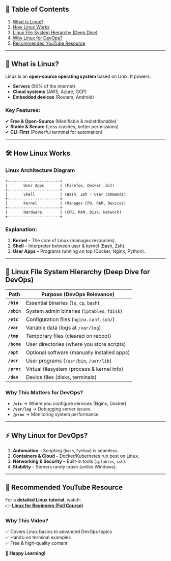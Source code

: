 
## **📌 Table of Contents**  
1. [What is Linux?](#-what-is-linux)  
2. [How Linux Works](#-how-linux-works)  
3. [Linux File System Hierarchy (Deep Dive)](#-linux-file-system-hierarchy-deep-dive)  
4. [Why Linux for DevOps?](#-why-linux-for-devops)  
5. [Recommended YouTube Resource](#-recommended-youtube-resource)  

---

## **🐧 What is Linux?**  
Linux is an **open-source operating system** based on Unix. It powers:  
- **Servers** (90% of the internet)  
- **Cloud systems** (AWS, Azure, GCP)  
- **Embedded devices** (Routers, Android)  

### **Key Features:**  
✔ **Free & Open-Source** (Modifiable & redistributable)  
✔ **Stable & Secure** (Less crashes, better permissions)  
✔ **CLI-First** (Powerful terminal for automation)  

---

## **🛠️ How Linux Works**  

### **Linux Architecture Diagram**  
```
+-----------------------+
|       User Apps       | (Firefox, Docker, Git)
+-----------------------+
|       Shell           | (Bash, Zsh - User commands)
+-----------------------+
|       Kernel          | (Manages CPU, RAM, Devices)
+-----------------------+
|       Hardware        | (CPU, RAM, Disk, Network)
+-----------------------+
```

### **Explanation:**  
1. **Kernel** – The core of Linux (manages resources).  
2. **Shell** – Interpreter between user & kernel (Bash, Zsh).  
3. **User Apps** – Programs running on top (Docker, Nginx, Python).  

---

## **📂 Linux File System Hierarchy (Deep Dive for DevOps)**  

| **Path**       | **Purpose** (DevOps Relevance) |  
|---------------|--------------------------------|  
| **`/bin`**    | Essential binaries (`ls`, `cp`, `bash`) |  
| **`/sbin`**   | System admin binaries (`iptables`, `fdisk`) |  
| **`/etc`**    | Configuration files (`nginx.conf`, `ssh/`) |  
| **`/var`**    | Variable data (logs at `/var/log`) |  
| **`/tmp`**    | Temporary files (cleared on reboot) |  
| **`/home`**   | User directories (where you store scripts) |  
| **`/opt`**    | Optional software (manually installed apps) |  
| **`/usr`**    | User programs (`/usr/bin`, `/usr/lib`) |  
| **`/proc`**   | Virtual filesystem (process & kernel info) |  
| **`/dev`**    | Device files (disks, terminals) |  

### **Why This Matters for DevOps?**  
- **`/etc`** → Where you configure services (Nginx, Docker).  
- **`/var/log`** → Debugging server issues.  
- **`/proc`** → Monitoring system performance.  

---

## **⚡ Why Linux for DevOps?**  
1. **Automation** – Scripting (`bash`, `Python`) is seamless.  
2. **Containers & Cloud** – Docker/Kubernetes run best on Linux.  
3. **Networking & Security** – Built-in tools (`iptables`, `ssh`).  
4. **Stability** – Servers rarely crash (unlike Windows).  

---

## **🎥 Recommended YouTube Resource**  
For a **detailed Linux tutorial**, watch:  
👉 **[Linux for Beginners (Full Course)](https://www.youtube.com/watch?v=e01GGTKmtpc&t=6876s)**  

### **Why This Video?**  
✅ Covers Linux basics to advanced DevOps topics  
✅ Hands-on terminal examples  
✅ Free & high-quality content  

🐧 **Happy Learning!**
